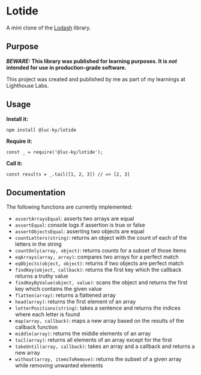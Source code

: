 # Lotide

A mini clone of the [Lodash](https://lodash.com) library.

## Purpose

**_BEWARE:_ This library was published for learning purposes. It is _not_ intended for use in production-grade software.**

This project was created and published by me as part of my learnings at Lighthouse Labs. 

## Usage

**Install it:**

`npm install @luc-ky/lotide`

**Require it:**

`const _ = require('@luc-ky/lotide');`

**Call it:**

`const results = _.tail([1, 2, 3]) // => [2, 3]`

## Documentation

The following functions are currently implemented:

* `assertArraysEqual`: asserts two arrays are equal 
* `assertEqual`: console logs if assertion is true or false 
* `assertObjectsEqual`: asserting two objects are equal
* `countLetters(string)`: returns an object with the count of each of the letters in the string
* `countOnly(array, object)`: returns counts for a subset of those items
* `eqArrays(array, array)`: compares two arrays for a perfect match 
* `eqObjects(object, object)`: returns if two objects are perfect match
* `findKey(object, callback)`: returns the first key which the callback returns a truthy value
* `findKeyByValue(object, value)`: scans the object and returns the first key which contains the given value
* `flatten(array)`: returns a flattened array
* `head(array)`: returns the first element of an array 
* `letterPositions(string)`: takes a sentence and returns the indices where each letter is found
* `map(array, callback)`: maps a new array based on the results of the callback function
* `middle(array)`: returns the middle elements of an array 
* `tail(array)`: returns all elements of an array except for the first 
* `takeUntil(array, callback)`: takes an array and a callback and returns a new array
* `without(array, itemsToRemove)`: returns the subset of a given array while removing unwanted elements